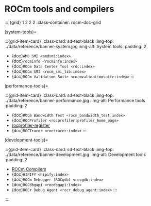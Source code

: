 <head>
  <meta charset="UTF-8">
  <meta name="description" content="ROCm API libraries & tools">
  <meta name="keywords" content="ROCm, API, libraries, tools, artificial intelligence, development,
  Communications, C++ primitives, Fast Fourier transforms, FFTs, random number generators, linear
  algebra, AMD">
</head>

# ROCm tools and compilers

::::{grid} 1 2 2 2
:class-container: rocm-doc-grid

(system-tools)=

:::{grid-item-card}
:class-card: sd-text-black
:img-top: ../data/reference/banner-system.jpg
:img-alt: System tools
:padding: 2

* {doc}`AMD SMI <amdsmi:index>`
* {doc}`rocminfo <rocminfo:index>`
* {doc}`ROCm Data Center Tool <rdc:index>`
* {doc}`ROCm SMI <rocm_smi_lib:index>`
* {doc}`ROCm Validation Suite <rocmvalidationsuite:index>`
:::

(performance-tools)=

:::{grid-item-card}
:class-card: sd-text-black
:img-top: ../data/reference/banner-performance.jpg
:img-alt: Performance tools
:padding: 2

* {doc}`ROCm Bandwidth Test <rocm_bandwidth_test:index>`
* {doc}`ROCProfiler <rocprofiler:profiler_home_page>`
* [rocprofiler-register](https://github.com/ROCm/rocprofiler-register)
* {doc}`ROCTracer <roctracer:index>`
:::

(development-tools)=

:::{grid-item-card}
:class-card: sd-text-black
:img-top: ../data/reference/banner-development.jpg
:img-alt: Development tools
:padding: 2

* [ROCm Compilers](https://rocm.docs.amd.com/projects/llvm-project/en/latest/reference/rocmcc.html)
* {doc}`HIPIFY <hipify:index>`
* {doc}`ROCm Debugger (ROCgdb) <rocgdb:index>`
* {doc}`ROCdbgapi <rocdbgapi:index>`
* {doc}`ROCr Debug Agent <rocr_debug_agent:index>`
:::

::::
